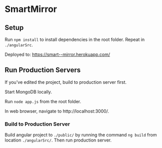 # SmartMirror

## Setup

Run `npm install` to install dependencies in the root folder. Repeat in `./angularSrc`.

Deployed to: https://smart--mirror.herokuapp.com/

## Run Production Servers

If you've edited the project, build to production server first.

Start MongoDB locally.

Run `node app.js` from the root folder.

In web browser, navigate to http://localhost:3000/.

### Build to Production Server

Build angular project to `./public/` by running the command `ng build` from location `./angularSrc/`. Then run production server.
